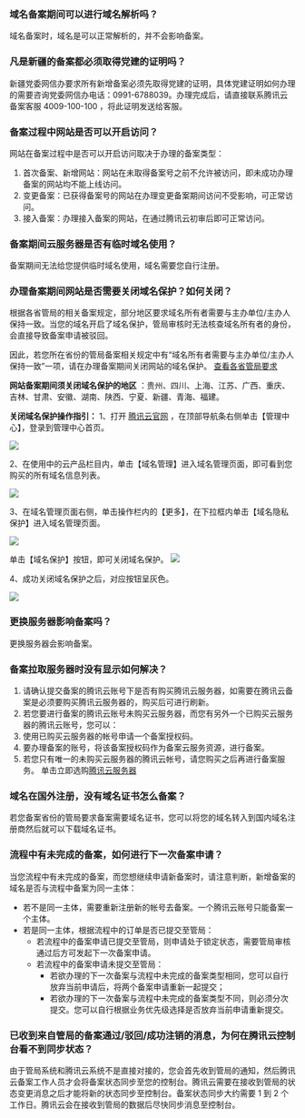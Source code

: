 ### 域名备案期间可以进行域名解析吗？
域名备案时，域名是可以正常解析的，并不会影响备案。 

### 凡是新疆的备案都必须取得党建的证明吗？
新疆党委网信办要求所有新增备案必须先取得党建的证明，具体党建证明如何办理的需要咨询党委网信办电话：0991-6788039。办理完成后，请直接联系腾讯云备案客服 4009-100-100 ，将此证明发送给客服。

### 备案过程中网站是否可以开启访问？
网站在备案过程中是否可以开启访问取决于办理的备案类型：
1. 首次备案、新增网站：网站在未取得备案号之前不允许被访问，即未成功办理备案的网站均不能上线访问。
2. 变更备案：已获得备案号的网站在办理变更备案期间访问不受影响，可正常访问。
3. 接入备案：办理接入备案的网站，在通过腾讯云初审后即可正常访问。

### 备案期间云服务器是否有临时域名使用？
备案期间无法给您提供临时域名使用，域名需要您自行注册。

### 办理备案期间网站是否需要关闭域名保护？如何关闭？
根据各省管局的相关备案规定，部分地区要求域名所有者需要与主办单位/主办人保持一致。当您的域名开启了域名保护，管局审核时无法核查域名所有者的身份，会直接导致备案申请被驳回。

因此，若您所在省份的管局备案相关规定中有“域名所有者需要与主办单位/主办人保持一致”一项，请在办理备案期间关闭网站的域名保护。 [查看各省管局要求](https://cloud.tencent.com/document/product/243/3474) 

 __网站备案期间须关闭域名保护的地区__ ：贵州、四川、上海、江苏、广西、重庆、吉林、甘肃、安徽、湖南、陕西、宁夏、新疆、青海、福建。

 __关闭域名保护操作指引：__ 
1、打开  [腾讯云官网](https://cloud.tencent.com/) ，在顶部导航条右侧单击【管理中心】，登录到管理中心首页。

![](//bot1024-1253841380.file.myqcloud.com/df4042ce000811e88e1e5254000ab150.png)

2、在使用中的云产品栏目内，单击【域名管理】进入域名管理页面，即可看到您购买的所有域名信息列表。

![](//bot1024-1253841380.file.myqcloud.com/01fdf84c000911e8a83d5254000ab150.png)

3、在域名管理页面右侧，单击操作栏内的【更多】，在下拉框内单击【域名隐私保护】进入域名管理页面。

![](//bot1024-1253841380.file.myqcloud.com/1c54e39a000911e8bacd5254000ab150.png)

单击【域名保护】按钮，即可关闭域名保护。
![](//bot1024-1253841380.file.myqcloud.com/3fc8e632000911e88ff25254000ab150.png)

4、成功关闭域名保护之后，对应按钮呈灰色。

![](//bot1024-1253841380.file.myqcloud.com/7c471c28000911e887ea5254000ab150.png)


### 更换服务器影响备案吗？
更换服务器会影响备案。

### 备案拉取服务器时没有显示如何解决？
1. 请确认提交备案的腾讯云账号下是否有购买腾讯云服务器，如需要在腾讯云备案是必须要购买腾讯云服务器的，购买后可进行刷新。
2. 若您要进行备案的腾讯云账号未购买云服务器，而您有另外一个已购买云服务器的腾讯云账号，您可以： 
  1. 使用已购买云服务器的帐号申请一个备案授权码。
  2. 要办理备案的账号，将该备案授权码作为备案云服务资源，进行备案。 
3. 若您只有唯一的未购买云服务器的腾讯云帐号，请您购买之后再进行备案服务。 单击立即选购[腾讯云服务器](https://cloud.tencent.com/product/cvm)


### 域名在国外注册，没有域名证书怎么备案？
若您备案省份的管局要求备案需要域名证书，您可以将您的域名转入到国内域名注册商然后就可以下载域名证书。


### 流程中有未完成的备案，如何进行下一次备案申请？
当您流程中有未完成的备案，而您想继续申请新备案时，请注意判断，新增备案的域名是否与流程中备案为同一主体：
- 若不是同一主体，需要重新注册新的帐号去备案。一个腾讯云账号只能备案一个主体。
- 若是同一主体，根据流程中的订单是否已提交至管局：
	- 若流程中的备案申请已提交至管局，则申请处于锁定状态，需要管局审核通过后方可发起下一次备案申请。
	- 若流程中的备案申请未提交至管局：
		- 若欲办理的下一次备案与流程中未完成的备案类型相同，您可以自行放弃当前申请后，将两个备案申请重新一起提交；
		- 若欲办理的下一次备案与流程中未完成的备案类型不同，则必须分次提交。您可以自行根据业务优先级选择是否放弃当前申请重新提交。

### 已收到来自管局的备案通过/驳回/成功注销的消息，为何在腾讯云控制台看不到同步状态？
由于管局系统和腾讯云系统不是直接对接的，您会首先收到管局的通知，然后腾讯云备案工作人员才会将备案状态同步至您的控制台。腾讯云需要在接收到管局的状态变更消息之后才能将新的状态同步至控制台。备案状态同步大约需要 1 到 2 个工作日。腾讯云会在接收到管局的数据后尽快同步消息至控制台。